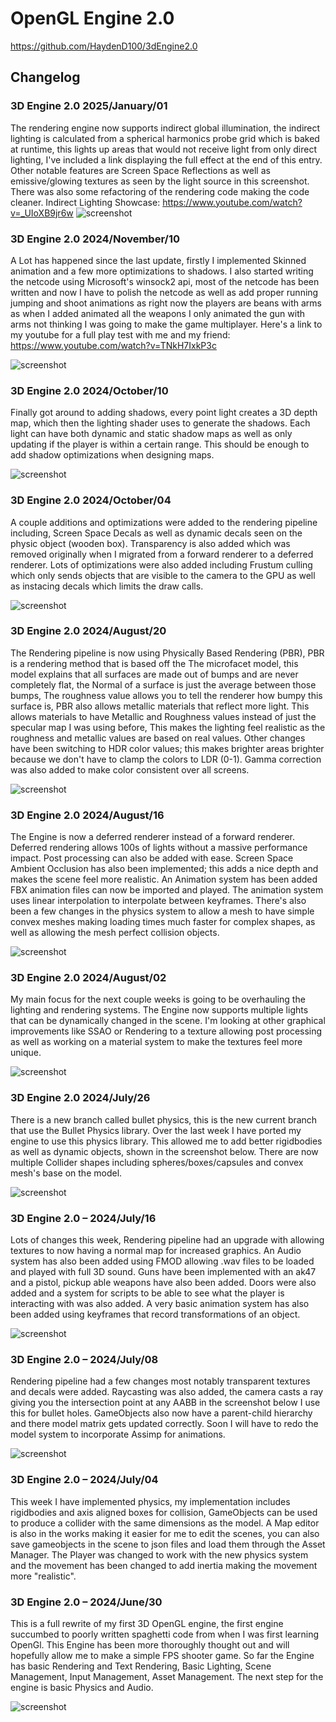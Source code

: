 # OpenGL Engine 2.0
https://github.com/HaydenD100/3dEngine2.0

## Changelog

### 3D Engine 2.0 2025/January/01
The rendering engine now supports indirect global illumination, the indirect lighting is calculated from a spherical harmonics probe grid which is baked at runtime, this lights up areas that would not receive light from only direct lighting, I've included a link displaying the full effect at the end of this entry. Other notable features are Screen Space Reflections as well as emissive/glowing textures as seen by the light source in this screenshot. There was also some refactoring of the rendering code making the code cleaner. 
Indirect Lighting Showcase: https://www.youtube.com/watch?v=_UIoXB9jr6w
![screenshot](https://github.com/HaydenD100/3dEngine2.0/blob/1v1/github/screenshots/indirectLighting.png)


### 3D Engine 2.0 2024/November/10
A Lot has happened since the last update, firstly I implemented Skinned animation and a few more optimizations to shadows. I also started writing the netcode using Microsoft's winsock2 api, most of the netcode has been written and now I have to polish the netcode as well as add proper running jumping and shoot animations as right now the players are beans with arms as when I added animated all the weapons I only animated the gun with arms not thinking I was going to make the game multiplayer. Here's a link to my youtube for a full play test with me and my friend: https://www.youtube.com/watch?v=TNkH7IxkP3c

![screenshot](https://github.com/HaydenD100/3dEngine2.0/blob/1v1/github/screenshots/multiplayer_test.png)


### 3D Engine 2.0 2024/October/10
Finally got around to adding shadows, every point light creates a 3D depth map, which then the lighting shader uses to generate the shadows. Each light can have both dynamic and static shadow maps as well as only updating if the player is within a certain range. This should be enough to add shadow optimizations when designing maps. 

![screenshot](https://github.com/HaydenD100/3dEngine2.0/blob/Bullet3-physics/github/screenshots/shadows.png)

### 3D Engine 2.0 2024/October/04
A couple additions and optimizations were added  to the rendering pipeline including, Screen Space Decals as well as dynamic decals seen on the physic object (wooden box). Transparency is also added which was removed originally when I migrated from a forward renderer to a deferred renderer. Lots of optimizations were also added including Frustum culling which only sends objects that are visible to the camera to the GPU as well as instacing decals which limits the draw calls.

![screenshot](https://github.com/HaydenD100/3dEngine2.0/blob/Bullet3-physics/github/screenshots/decalSSD.png)

### 3D Engine 2.0 2024/August/20
The Rendering pipeline is now using Physically Based Rendering (PBR), PBR is a rendering method that is based off the The microfacet model, this model explains that all surfaces are made out of bumps and are never completely flat, the Normal of a surface is just the average between those bumps, The roughness value allows you to tell the renderer how bumpy this surface is, PBR also allows metallic materials that reflect more light.  This allows materials to have Metallic and Roughness values instead of just the specular map I was using before, This makes the lighting feel realistic as the roughness and metallic values are based on real values. Other changes have been switching to HDR color values; this makes brighter areas brighter because we don't have to clamp the colors to LDR (0-1). Gamma correction was also added to make color consistent over all screens. 

![screenshot](https://github.com/HaydenD100/3dEngine2.0/blob/Bullet3-physics/github/screenshots/PBRHallwayLight_copy.png)

### 3D Engine 2.0 2024/August/16
The Engine is now a deferred renderer instead of a forward renderer. Deferred rendering allows 100s of lights without a massive performance impact. Post processing can also be added with ease. Screen Space Ambient Occlusion has also been implemented; this adds a nice depth and makes the scene feel more realistic. An Animation system has been added FBX animation files can now be imported and played. The animation system uses linear interpolation to interpolate between keyframes. There's also been a few changes in the physics system to allow a mesh to have simple convex meshes making loading times much faster for complex shapes, as well as allowing the mesh perfect collision objects. 

![screenshot](https://github.com/HaydenD100/3dEngine2.0/blob/Bullet3-physics/github/screenshots/deffered.png)

### 3D Engine 2.0 2024/August/02
My main focus for the next couple weeks is going to be overhauling the lighting and rendering systems. The Engine now supports multiple lights that can be dynamically changed in the scene. I'm looking at other graphical improvements like SSAO or Rendering to a texture allowing post processing as well as working on a material system to make the textures feel more unique.

![screenshot](https://github.com/HaydenD100/3dEngine2.0/blob/Bullet3-physics/github/screenshots/better_lighting.png)


### 3D Engine 2.0 2024/July/26
There is a new branch called bullet physics, this is the new current branch that use the Bullet Physics library. Over the last week I have ported my engine to use this physics library. This allowed me to add better rigidbodies as well as dynamic objects, shown in the screenshot below. There are now multiple Collider shapes including spheres/boxes/capsules and convex mesh's base on the model.

![screenshot](https://github.com/HaydenD100/3dEngine2.0/blob/Bullet3-physics/github/screenshots/bullet_physics.png)


### 3D Engine 2.0 – 2024/July/16
Lots of changes this week, Rendering pipeline had an upgrade with allowing textures to now having a normal map for increased graphics. An Audio system has also been added using FMOD allowing .wav files to be loaded and played with full 3D sound. Guns have been implemented with an ak47 and a pistol, pickup able weapons have also been added. Doors were also added and a system for scripts to be able to see what the player is interacting with was also added. A very basic animation system has also been added using keyframes that record transformations of an object.

![screenshot](https://github.com/HaydenD100/3dEngine2.0/blob/Bullet3-physics/github/screenshots/gunsnmore.png)


### 3D Engine 2.0 – 2024/July/08
Rendering pipeline had a few changes most notably transparent textures and decals were added. Raycasting was also added, the camera casts a ray giving you the intersection point at any AABB in the screenshot below I use this for bullet holes. GameObjects also now have a parent-child hierarchy and there model matrix gets updated correctly. Soon I will have to redo the model system to incorporate Assimp for animations.

![screenshot](https://github.com/HaydenD100/3dEngine2.0/blob/Bullet3-physics/github/screenshots/Decals.png)


### 3D Engine 2.0 – 2024/July/04
This week I have implemented physics, my implementation includes rigidbodies and axis aligned boxes for collision, GameObjects can be used to produce a collider with the same dimensions as the model. A Map editor is also in the works making it easier for me to edit the scenes, you can also save gameobjects in the scene to json files and load them through the Asset Manager. The Player was changed to work with the new physics system and the movement has been changed to add inertia making the movement more "realistic".


### 3D Engine 2.0 – 2024/June/30
This is a full rewrite of my first 3D OpenGL engine, the first engine succumbed to poorly written spaghetti code from when I was first learning OpenGl. This Engine has been more thoroughly thought out and will hopefully allow me to make a simple FPS shooter game. So far the Engine has basic Rendering and Text Rendering, Basic Lighting, Scene Management, Input Management, Asset Management. The next step for the engine is basic Physics and Audio.

![screenshot](https://github.com/HaydenD100/3dEngine2.0/blob/Bullet3-physics/github/screenshots/3Dengine.png)
